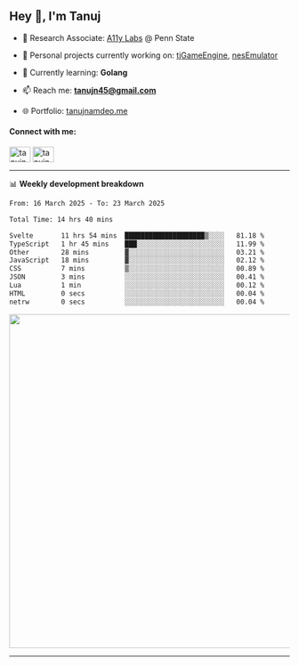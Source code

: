<h2>Hey 👋, I'm Tanuj</h2>

- 🔬 Research Associate: [A11y Labs](https://a11y.ist.psu.edu/) @ Penn State 

- 🔭 Personal projects currently working on: [tjGameEngine](https://github.com/tanujn45/tjGameEngine), [nesEmulator](https://github.com/tanujn45/nesEmulator)

- 🌱 Currently learning: **Golang**

- 📫 Reach me: **tanujn45@gmail.com**

- 🌐 Portfolio: [tanujnamdeo.me](https://tanujnamdeo.me/)

<h4 align="left">Connect with me:</h4>
<p align="left">
<a href="https://twitter.com/tanujn45" target="blank"><img align="center" src="https://raw.githubusercontent.com/rahuldkjain/github-profile-readme-generator/master/src/images/icons/Social/twitter.svg" alt="tanujn45" height="28" width="38" /></a>
<a href="https://linkedin.com/in/tanujn45" target="blank"><img align="center" src="https://raw.githubusercontent.com/rahuldkjain/github-profile-readme-generator/master/src/images/icons/Social/linked-in-alt.svg" alt="tanujn45" height="28" width="38" /></a>
</p>

-------

📊 **Weekly development breakdown**
<!--START_SECTION:waka-->

```txt
From: 16 March 2025 - To: 23 March 2025

Total Time: 14 hrs 40 mins

Svelte       11 hrs 54 mins  ████████████████████▒░░░░   81.18 %
TypeScript   1 hr 45 mins    ███░░░░░░░░░░░░░░░░░░░░░░   11.99 %
Other        28 mins         ▓░░░░░░░░░░░░░░░░░░░░░░░░   03.21 %
JavaScript   18 mins         ▓░░░░░░░░░░░░░░░░░░░░░░░░   02.12 %
CSS          7 mins          ▒░░░░░░░░░░░░░░░░░░░░░░░░   00.89 %
JSON         3 mins          ░░░░░░░░░░░░░░░░░░░░░░░░░   00.41 %
Lua          1 min           ░░░░░░░░░░░░░░░░░░░░░░░░░   00.12 %
HTML         0 secs          ░░░░░░░░░░░░░░░░░░░░░░░░░   00.04 %
netrw        0 secs          ░░░░░░░░░░░░░░░░░░░░░░░░░   00.04 %
```

<!--END_SECTION:waka-->

<img src="https://wakatime.com/share/@018e9abd-1aa4-4aa6-9db7-5ca3b999e810/4650b67a-98aa-46b4-b598-3d8a2451f0df.svg" width="600"/>

-------
